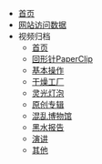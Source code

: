 <!-- _sidebar.md -->

- [首页](/)
- [网站访问数据](/数据)
- 视频归档
  - [首页](/视频归档/ "视频归档 | 首页")
  - [回形针PaperClip](/视频归档/PaperClip/ "视频归档 | 回形针PaperClip")
  - [基本操作](/视频归档/基本操作/ "视频归档 | 基本操作")
  - [干燥工厂](/视频归档/干燥工厂/ "视频归档 | 干燥工厂")
  - [灵光灯泡](/视频归档/灵光灯泡/ "视频归档 | 灵光灯泡")
  - [原创专辑](/视频归档/原创专辑/ "视频归档 | 原创专辑")
  - [混乱博物馆](/视频归档/混乱博物馆/ "视频归档 | 混乱博物馆")
  - [黑水报告](/视频归档/黑水报告/ "视频归档 | 黑水报告")
  - [演讲](/视频归档/演讲/ "视频归档 | 演讲")
  - [其他](/视频归档/其他/ "视频归档 | 其他")
<!-- - 文字稿
  - [首页](/文字稿/ "文字稿 | 首页")
  - [Vol(常规视频)](/文字稿/Vol/ "文字稿 | Vol")
  - [Sp(特殊视频)](/文字稿/Sp/ "文字稿 | Sp")
  - [干燥工厂](/文字稿/Df/ "文字稿 | 干燥工厂")
  - [合作视频](/文字稿/x/ "文字稿 | 合作视频")
  - [回形针事务所](/文字稿/Ad/ "文字稿 | 回形针事务所") -->
